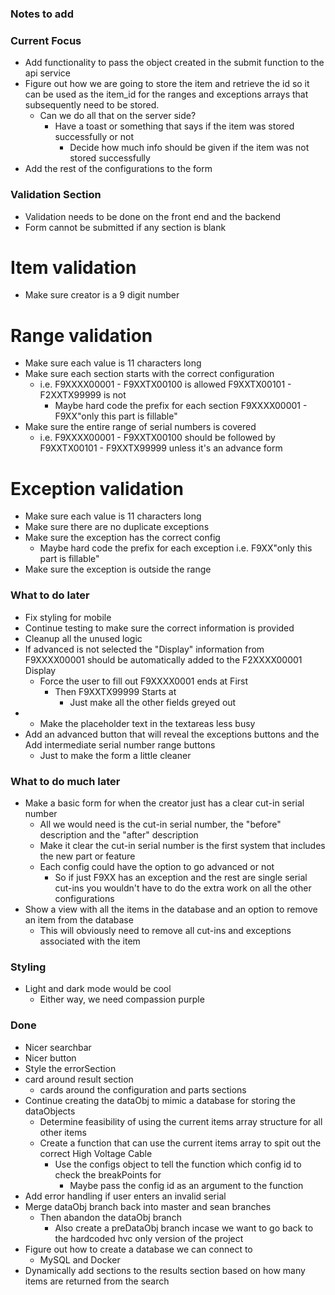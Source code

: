 ### Notes to add

### Current Focus
* Add functionality to pass the object created in the submit function to the api service
* Figure out how we are going to store the item and retrieve the id so it can be used as the item_id for the ranges and exceptions arrays that subsequently need to be stored.
    * Can we do all that on the server side?
        * Have a toast or something that says if the item was stored successfully or not
            * Decide how much info should be given if the item was not stored successfully
* Add the rest of the configurations to the form 

### Validation Section
* Validation needs to be done on the front end and the backend
* Form cannot be submitted if any section is blank

# Item validation
* Make sure creator is a 9 digit number

# Range validation
* Make sure each value is 11 characters long
* Make sure each section starts with the correct configuration
    * i.e. F9XXXX00001 - F9XXTX00100 is allowed F9XXTX00101 - F2XXTX99999 is not
        * Maybe hard code the prefix for each section F9XXXX00001 - F9XX"only this part is fillable"
* Make sure the entire range of serial numbers is covered
    * i.e. F9XXXX00001 - F9XXTX00100 should be followed by F9XXTX00101 - F9XXTX99999 unless it's an advance form

# Exception validation
* Make sure each value is 11 characters long
* Make sure there are no duplicate exceptions
* Make sure the exception has the correct config
    * Maybe hard code the prefix for each exception i.e. F9XX"only this part is fillable"
* Make sure the exception is outside the range


### What to do later
* Fix styling for mobile
* Continue testing to make sure the correct information is provided
* Cleanup all the unused logic
* If advanced is not selected the "Display" information from F9XXXX00001 should be automatically added to the F2XXXX00001 Display
    * Force the user to fill out F9XXXX0001 ends at First
        * Then F9XXTX99999 Starts at
            * Just make all the other fields greyed out
* * Make the placeholder text in the textareas less busy
* Add an advanced button that will reveal the exceptions buttons and the Add intermediate serial number range buttons
    * Just to make the form a little cleaner


### What to do much later
* Make a basic form for when the creator just has a clear cut-in serial number
    * All we would need is the cut-in serial number, the "before" description and the "after" description
    * Make it clear the cut-in serial number is the first system that includes the new part or feature
    * Each config could have the option to go advanced or not
        * So if just F9XX has an exception and the rest are single serial cut-ins you wouldn't have to do the extra work on all the other configurations
* Show a view with all the items in the database and an option to remove an item from the database
    * This will obviously need to remove all cut-ins and exceptions associated with the item

### Styling
* Light and dark mode would be cool
    * Either way, we need compassion purple

### Done
* Nicer searchbar
* Nicer button
* Style the errorSection
* card around result section
    * cards around the configuration and parts sections
* Continue creating the dataObj to mimic a database for storing the dataObjects
    * Determine feasibility of using the current items array structure for all other items
    * Create a function that can use the current items array to spit out the correct High Voltage Cable 
        * Use the configs object to tell the function which config id to check the breakPoints for
            * Maybe pass the config id as an argument to the function
* Add error handling if user enters an invalid serial
* Merge dataObj branch back into master and sean branches
    * Then abandon the dataObj branch
        * Also create a preDataObj branch incase we want to go back to the hardcoded hvc only version of the project
* Figure out how to create a database we can connect to
    * MySQL and Docker
* Dynamically add sections to the results section based on how many items are returned from the search
